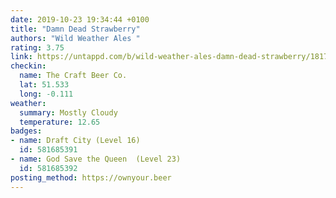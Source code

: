 ```yaml
---
date: 2019-10-23 19:34:44 +0100
title: "Damn Dead Strawberry"
authors: "Wild Weather Ales "
rating: 3.75
link: https://untappd.com/b/wild-weather-ales-damn-dead-strawberry/1817972
checkin:
  name: The Craft Beer Co.
  lat: 51.533
  long: -0.111
weather:
  summary: Mostly Cloudy
  temperature: 12.65
badges:
- name: Draft City (Level 16)
  id: 581685391
- name: God Save the Queen  (Level 23)
  id: 581685392
posting_method: https://ownyour.beer
---
```

